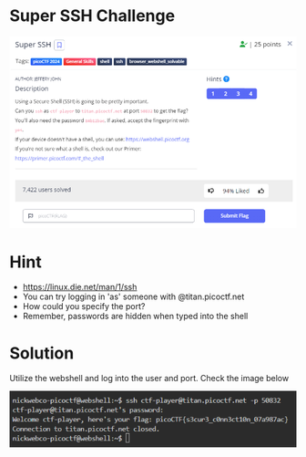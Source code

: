 # Super SSH Challenge

![Super SSH Challenge](https://github.com/Nickwebco/CyberVets/blob/main/PicoCTF/General%20Skills/Super%20SSH/images/Super%20SSH%20Challenge.png?raw=true)

# Hint
- https://linux.die.net/man/1/ssh
- You can try logging in 'as' someone with <user>@titan.picoctf.net
- How could you specify the port?
- Remember, passwords are hidden when typed into the shell

# Solution
Utilize the webshell and log into the user and port.  Check the image below

![webshell soln](https://github.com/Nickwebco/CyberVets/blob/main/PicoCTF/General%20Skills/Super%20SSH/images/ssh-sln.png?raw=true)
